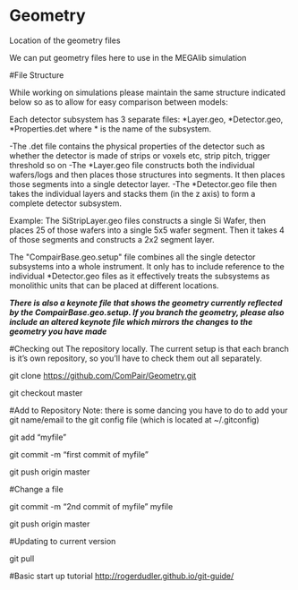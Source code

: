 # Geometry
Location of the geometry files

We can put geometry files here to use in the MEGAlib simulation

#File Structure

While working on simulations please maintain the same structure indicated below so as to allow for easy comparison between models:

Each detector subsystem has 3 separate files: *Layer.geo, *Detector.geo, *Properties.det where * is the name of the subsystem. 

-The .det file contains the physical properties of the detector such as whether the detector is made of strips or voxels etc, strip pitch, trigger threshold so on 
-The *Layer.geo file constructs both the individual wafers/logs and then places those structures into segments. It then places those segments into a single detector layer.
-The *Detector.geo file then takes the individual layers and stacks them (in the z axis) to form a complete detector subsystem.

 Example: The SiStripLayer.geo files constructs a single Si Wafer, then places 25 of those wafers into a single 5x5 wafer segment. Then it takes 4 of those segments and constructs a 2x2 segment layer.

The "CompairBase.geo.setup" file combines all the single detector subsystems into a whole instrument. It only has to include reference to the individual *Detector.geo files as it effectively treats the subsystems as monolithic units that can be placed at different locations.

***There is also a keynote file that shows the geometry currently reflected by the CompairBase.geo.setup. If you branch the geometry, please also include an altered keynote file which mirrors the changes to the geometry you have made***


#Checking out 
The repository locally. The current setup is that each branch is 
it’s own repository, so you’ll have
to check them out all separately. 

git clone https://github.com/ComPair/Geometry.git

git checkout master

#Add to Repository
Note: there is some dancing you have to do 
to add your git name/email to the git config 
file (which is located at ~/.gitconfig)

git add “myfile”

git commit -m “first commit of myfile” 

git push origin master

#Change a file

git commit -m “2nd commit of myfile” myfile

git push origin master

#Updating to current version

git pull

#Basic start up tutorial
http://rogerdudler.github.io/git-guide/


